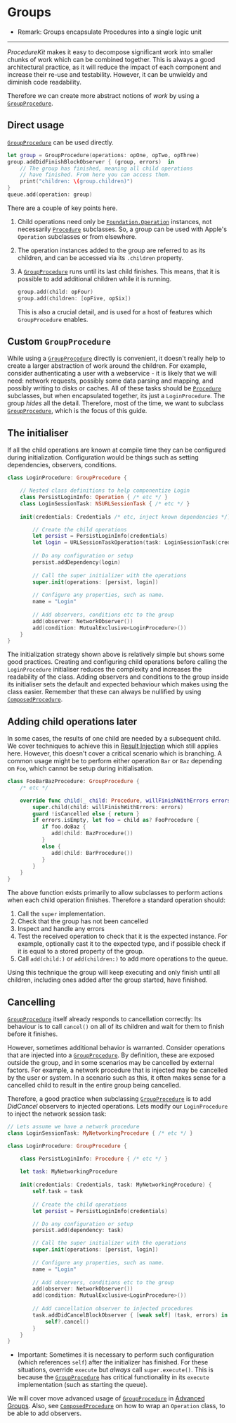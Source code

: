 # Groups

- Remark: Groups encapsulate Procedures into a single logic unit

---

_ProcedureKit_ makes it easy to decompose significant work into smaller chunks of work which can be combined together. This is always a good architectural practice, as it will reduce the impact of each component and increase their re-use and testability. However, it can be unwieldy and diminish code readability.

Therefore we can create more abstract notions of _work_ by using a [`GroupProcedure`](Classes\/GroupProcedure.html).

## Direct usage

[`GroupProcedure`](Classes\/GroupProcedure.html) can be used directly.

```swift
let group = GroupProcedure(operations: opOne, opTwo, opThree)
group.addDidFinishBlockObserver { (group, errors)  in
    // The group has finished, meaning all child operations 
    // have finished. From here you can access them.
    print("children: \(group.children)")
}
queue.add(operation: group)
```

There are a couple of key points here.

1. Child operations need only be [`Foundation.Operation`](https://developer.apple.com/documentation/foundation/operation) instances, not necessarily [`Procedure`](Classes\/Procedure.html) subclasses. So, a group can be used with Apple's `Operation` subclasses or from elsewhere.

2. The operation instances added to the group are referred to as its children, and can be accessed via its `.children` property.

3. A [`GroupProcedure`](Classes\/GroupProcedure.html) runs until its last child finishes. This means, that it is possible to add additional children while it is running.
    ```swift
    group.add(child: opFour)
    group.add(children: [opFive, opSix])
    ```
    This is also a crucial detail, and is used for a host of features which `GroupProcedure` enables.

## Custom `GroupProcedure`

While using a [`GroupProcedure`](Classes\/GroupProcedure.html) directly is convenient, it doesn't really help to create a larger abstraction of work around the children. For example, consider authenticating a user with a webservice - it is likely that we will need: network requests, possibly some data parsing and mapping, and possibly writing to disks or caches. All of these tasks should be [`Procedure`](Classes\/Procedure.html) subclasses, but when encapsulated together, its just a `LoginProcedure`. The group _hides_ all the detail. Therefore, most of the time, we want to subclass [`GroupProcedure`](Classes\/GroupProcedure.html), which is the focus of this guide.  

## The initialiser

If all the child operations are known at compile time they can be configured during initialization. Configuration would be things such as setting dependencies, observers, conditions.

```swift
class LoginProcedure: GroupProcedure {

    // Nested class definitions to help componentize Login
    class PersistLoginInfo: Operation { /* etc */ }
    class LoginSessionTask: NSURLSessionTask { /* etc */ }
    
    init(credentials: Credentials /* etc, inject known dependencies */) {

        // Create the child operations
        let persist = PersistLoginInfo(credentials)
        let login = URLSessionTaskOperation(task: LoginSessionTask(credentials))
        
        // Do any configuration or setup
        persist.addDependency(login)
        
        // Call the super initializer with the operations
        super.init(operations: [persist, login])
        
        // Configure any properties, such as name.
        name = "Login"
        
        // Add observers, conditions etc to the group
        add(observer: NetworkObserver())
        add(condition: MutualExclusive<LoginProcedure>())
    }
}
```

The initialization strategy shown above is relatively simple but shows some good practices. Creating and configuring child operations before calling the `LoginProcedure` initialiser reduces the complexity and increases the readability of the class. Adding observers and conditions to the group inside its initialiser sets the default and expected behaviour which makes using the class easier. Remember that these can always be nullified by using [`ComposedProcedure`](Classes\/ComposedProcedure.html).

## Adding child operations later

In some cases, the results of one child are needed by a subsequent child. We cover techniques to achieve this in [Result Injection](result-injection.html) which still applies here. However, this doesn't cover a critical scenario which is branching. A common usage might be to perform either operation `Bar` or `Baz` depending on `Foo`, which cannot be setup during initialisation.

```swift
class FooBarBazProcedure: GroupProcedure {
    /* etc */

    override func child(_ child: Procedure, willFinishWithErrors errors: [ErrorType]) {
        super.child(child: willFinishWithErrors: errors)    
        guard !isCancelled else { return }
        if errors.isEmpty, let foo = child as? FooProcedure {
           if foo.doBaz {
              add(child: BazProcedure())
           }
           else {
              add(child: BarProcedure())
           }
        }
    }
}
```

The above function exists primarily to allow subclasses to perform actions when each child operation finishes.  Therefore a standard operation should:

1. Call the `super` implementation.
2. Check that the group has not been cancelled
3. Inspect and handle any errors
4. Test the received operation to check that it is the expected instance. For example, optionally cast it to the expected type, and if possible check if it is equal to a stored property of the group.
5. Call `add(child:)` or `add(children:)` to add more operations to the queue.

Using this technique the group will keep executing and only finish until all children, including ones added after the group started, have finished.

## Cancelling

[`GroupProcedure`](Classes\/GroupProcedure.html) itself already responds to cancellation correctly: Its behaviour is to call `cancel()` on all of its children and wait for them to finish before it finishes.

However, sometimes additional behavior is warranted. Consider operations that are injected into a [`GroupProcedure`](Classes\/GroupProcedure.html). By definition, these are exposed outside the group, and in some scenarios may be cancelled by external factors. For example, a network procedure that is injected may be cancelled by the user or system. In a scenario such as this, it often makes sense for a cancelled child to result in the entire group being cancelled.

Therefore, a good practice when subclassing [`GroupProcedure`](Classes\/GroupProcedure.html) is to add *DidCancel* observers to injected operations. Lets modify our `LoginProcedure` to inject the network session task:

```swift
// Lets assume we have a network procedure
class LoginSessionTask: MyNetworkingProcedure { /* etc */ }

class LoginProcedure: GroupProcedure {

    class PersistLoginInfo: Procedure { /* etc */ }
    
    let task: MyNetworkingProcedure
    
    init(credentials: Credentials, task: MyNetworkingProcedure) {
        self.task = task
        
        // Create the child operations
        let persist = PersistLoginInfo(credentials)

        // Do any configuration or setup
        persist.add(dependency: task)

        // Call the super initializer with the operations
        super.init(operations: [persist, login])
        
        // Configure any properties, such as name.
        name = "Login"
        
        // Add observers, conditions etc to the group
        add(observer: NetworkObserver())
        add(condition: MutualExclusive<LoginProcedure>())
 
        // Add cancellation observer to injected procedures
        task.addDidCancelBlockObserver { [weak self] (task, errors) in 
            self?.cancel()
        }
    }       
}
``` 

- Important:
Sometimes it is necessary to perform such configuration (which references `self`) after the initializer has finished. For these situations, override `execute` but *always* call `super.execute()`. This is because the [`GroupProcedure`](Classes\/GroupProcedure.html) has critical functionality in its `execute` implementation (such as starting the queue).

We will cover move advanced usage of [`GroupProcedure`](Classes\/GroupProcedure.html) in [Advanced Groups](advanced-groups.html). Also, see [`ComposedProcedure`](Classes\/ComposedProcedure.html) on how to wrap an `Operation` class, to be able to add observers.
